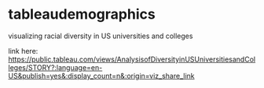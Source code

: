 # tableaudemographics
visualizing racial diversity in US universities and colleges

link here: https://public.tableau.com/views/AnalysisofDiversityinUSUniversitiesandColleges/STORY?:language=en-US&publish=yes&:display_count=n&:origin=viz_share_link
